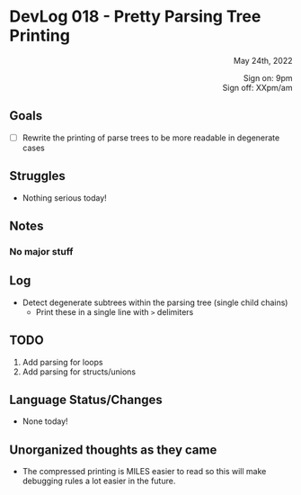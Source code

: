 # DevLog 018 - Pretty Parsing Tree Printing
<div align="right">
May 24th, 2022

Sign on: 9pm\
Sign off: XXpm/am
</div>

## Goals
- [ ] Rewrite the printing of parse trees to be more readable in degenerate cases

## Struggles
- Nothing serious today!

## Notes
### No major stuff

## Log
- Detect degenerate subtrees within the parsing tree (single child chains)
  - Print these in a single line with ` > ` delimiters

## TODO
1. Add parsing for loops
2. Add parsing for structs/unions

## Language Status/Changes
- None today!

## Unorganized thoughts as they came
- The compressed printing is MILES easier to read so this will make debugging rules a lot easier in the future.